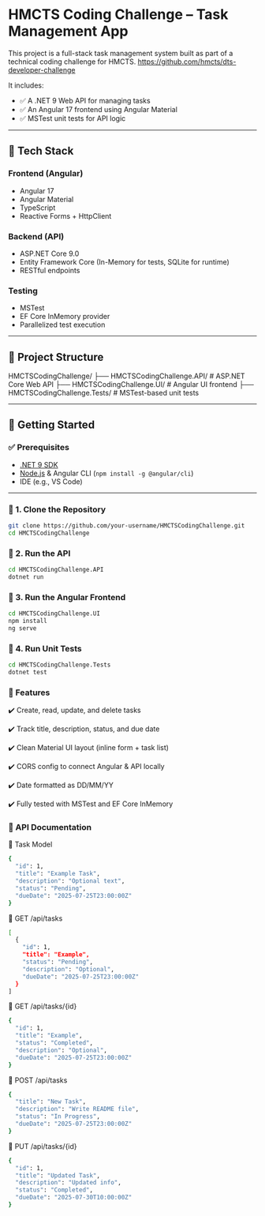 # HMCTS Coding Challenge – Task Management App

This project is a full-stack task management system built as part of a technical coding challenge for HMCTS. 
https://github.com/hmcts/dts-developer-challenge

It includes:

- ✅ A .NET 9 Web API for managing tasks
- ✅ An Angular 17 frontend using Angular Material
- ✅ MSTest unit tests for API logic

---

## 🔧 Tech Stack

### Frontend (Angular)
- Angular 17
- Angular Material
- TypeScript
- Reactive Forms + HttpClient

### Backend (API)
- ASP.NET Core 9.0
- Entity Framework Core (In-Memory for tests, SQLite for runtime)
- RESTful endpoints

### Testing
- MSTest
- EF Core InMemory provider
- Parallelized test execution

---

## 📁 Project Structure

HMCTSCodingChallenge/
├── HMCTSCodingChallenge.API/ # ASP.NET Core Web API
├── HMCTSCodingChallenge.UI/ # Angular UI frontend
├── HMCTSCodingChallenge.Tests/ # MSTest-based unit tests


---

## 🚀 Getting Started

### ✅ Prerequisites

- [.NET 9 SDK](https://dotnet.microsoft.com/)
- [Node.js](https://nodejs.org/) & Angular CLI (`npm install -g @angular/cli`)
- IDE (e.g., VS Code)

---

### 🔹 1. Clone the Repository

```bash
git clone https://github.com/your-username/HMCTSCodingChallenge.git
cd HMCTSCodingChallenge
```
### 🔹 2. Run the API

```bash
cd HMCTSCodingChallenge.API
dotnet run
```

### 🔹 3. Run the Angular Frontend

```bash
cd HMCTSCodingChallenge.UI
npm install
ng serve
```

### 🔹 4. Run Unit Tests

```bash
cd HMCTSCodingChallenge.Tests
dotnet test
```

### 🧪 Features
✔️ Create, read, update, and delete tasks

✔️ Track title, description, status, and due date

✔️ Clean Material UI layout (inline form + task list)

✔️ CORS config to connect Angular & API locally

✔️ Date formatted as DD/MM/YY

✔️ Fully tested with MSTest and EF Core InMemory

### 📌 API Documentation

📄 Task Model
```bash
{
  "id": 1,
  "title": "Example Task",
  "description": "Optional text",
  "status": "Pending",
  "dueDate": "2025-07-25T23:00:00Z"
}
```
🔹 GET /api/tasks
```bash
[
  {
    "id": 1,
    "title": "Example",
    "status": "Pending",
    "description": "Optional",
    "dueDate": "2025-07-25T23:00:00Z"
  }
]
```
🔹 GET /api/tasks/{id}
```bash
{
  "id": 1,
  "title": "Example",
  "status": "Completed",
  "description": "Optional",
  "dueDate": "2025-07-25T23:00:00Z"
}

```
🔹 POST /api/tasks
```bash
{
  "title": "New Task",
  "description": "Write README file",
  "status": "In Progress",
  "dueDate": "2025-07-25T23:00:00Z"
}

```

🔹 PUT /api/tasks/{id}
```bash
{
  "id": 1,
  "title": "Updated Task",
  "description": "Updated info",
  "status": "Completed",
  "dueDate": "2025-07-30T10:00:00Z"
}


```
